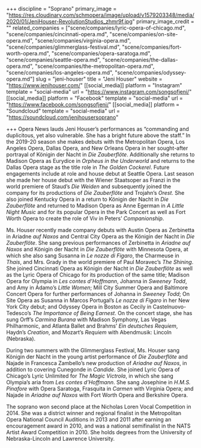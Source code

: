 +++
discipline = "Soprano"
primary_image = "https://res.cloudinary.com/schmopera/image/upload/v1579203348/media/2020/01/JeniHouser-RevolutionStudios_zhmr9f.jpg"
primary_image_credit = ""
related_companies = ["scene/companies/lyric-opera-of-chicago.md", "scene/companies/cincinnati-opera.md", "scene/companies/on-site-opera.md", "scene/companies/virginia-opera.md", "scene/companies/glimmerglass-festival.md", "scene/companies/fort-worth-opera.md", "scene/companies/opera-saratoga.md", "scene/companies/seattle-opera.md", "scene/companies/the-dallas-opera.md", "scene/companies/the-metropolitan-opera.md", "scene/companies/los-angeles-opera.md", "scene/companies/odyssey-opera.md"]
slug = "jeni-houser"
title = "Jeni Houser"
website = "https://www.jenihouser.com/"
[[social_media]]
platform = "Instagram"
template = "social-media"
url = "https://www.instagram.com/songsofjeni/"
[[social_media]]
platform = "Facebook"
template = "social-media"
url = "https://www.facebook.com/songsofjeni/"
[[social_media]]
platform = "Soundcloud"
template = "social-media"
url = "https://soundcloud.com/jenihousersoprano"

+++
Opera News lauds Jeni Houser’s performances as “commanding and duplicitous, yet also vulnerable. She has a bright future above the staff.” In the 2019-20 season she makes debuts with the Metropolitan Opera, Los Angeles Opera, Dallas Opera, and New Orleans Opera in her sought-after portrayal of Königin der Nacht in _Die Zauberflöte_. Additionally she returns to Madison Opera as Eurydice in _Orpheus in the Underworld_ and returns to the Dallas Opera stage as the title role in _The Golden Cockerel_. Future engagements include at role and house debut at Seattle Opera. Last season she made her house debut with the Wiener Staatsoper as Franzi in the world premiere of Staud’s _Die Weiden_ and subsequently joined the company for its productions of _Die Zauberflöte_ and Trojahn’s _Orest_. She also joined Kentucky Opera in a return to Königin der Nacht in _Die Zauberflöte_ and returned to Madison Opera as Anne Egerman in _A Little Night Music_ and for its popular Opera in the Park Concert as well as Fort Worth Opera to create the role of Viv in Peters’ _Companionship_.

Ms. Houser recently made company debuts with Austin Opera as Zerbinetta in Ariadne _auf Naxos_ and Central City Opera as the Königin der Nacht in _Die Zauberflöte_. She sang previous performances of Zerbinetta in _Ariadne auf Naxos_ and Königin der Nacht in _Die Zauberflöte_ with Minnesota Opera, at which she also sang Susanna in _Le nozze di Figaro_, the Charmeuse in _Thais_, and Mrs. Grady in the world premiere of Paul Moravec’s _The Shining_. She joined Cincinnati Opera as Königin der Nacht in _Die Zauberflöte_ as well as the Lyric Opera of Chicago for its production of the same title; Madison Opera for Olympia in _Les contes d’Hoffmann_, Johanna in _Sweeney Todd_, and Amy in Adamo’s _Little Women_; Mill City Summer Opera and Baltimore Concert Opera for further performances of Johanna in _Sweeney Todd_; On Site Opera as Susanna in Marcos Portugal’s _Le nozze di Figaro_ in her New York City debut; and Odyssey Opera in Boston as Cecily in Castelnuovo-Tedesco’s _The Importance of Being Earnest_. On the concert stage, she has sung Orff’s _Carmina Burana_ with Madison Symphony, Las Vegas Philharmonic, and Atlanta Ballet and Brahms’ _Ein deutsches Requiem_, Haydn’s _Creation_, and Mozart’s _Requiem_ with Abendmusik: Lincoln (Nebraska).

During two summers with the Glimmerglass Festival, Ms. Houser sang Königin der Nacht in the young artist performance of _Die Zauberflöte_ and Najade in Francesca Zambello’s new production of _Ariadne auf Naxos_, in addition to covering Cunegonde in _Candide_. She joined Lyric Opera of Chicago’s Lyric Unlimited for _The Magic Victrola_, in which she sang Olympia’s aria from _Les contes d’Hoffmann_. She sang Josephine in _H.M.S. Pinafore_ with Opera Saratoga, Frasquita in _Carmen_ with Virginia Opera; and Najade in _Ariadne auf Naxos_ with Fort Worth Opera and Berkshire Opera.  

The soprano won second place at the Nicholas Loren Vocal Competition in 2014. She was a district winner and regional finalist in the Metropolitan Opera National Council Auditions in 2013 and 2011 after earning an encouragement award in 2010, and was a national semifinalist in the NATS Artist Award Competition in 2010. She holds degrees from the University of Nebraska-Lincoln and Lawrence University.